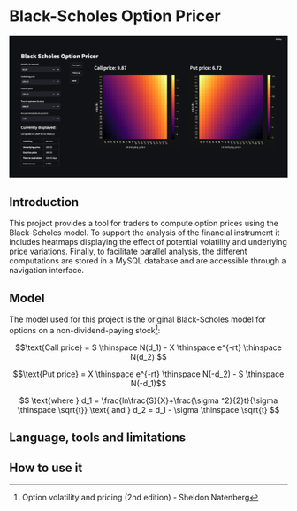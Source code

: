 # Black-Scholes Option Pricer

![Dashboard](images/main_screenshot.png)


## Introduction 
This project provides a tool for traders to compute option prices using the Black-Scholes model.
To support the analysis of the financial instrument it includes heatmaps displaying the effect of 
potential volatility and underlying price variations. Finally, to facilitate parallel analysis,
the different computations are stored in a MySQL database and are accessible through a navigation 
interface.

## Model
The model used for this project is the original Black-Scholes model for options on a non-dividend-paying 
stock[^1]:

[^1]: Option volatility and pricing (2nd edition) - Sheldon Natenberg

$$\text{Call price} = S \thinspace N(d_1) - X \thinspace e^{-rt} \thinspace N(d_2) $$

$$\text{Put price} = X \thinspace  e^{-rt} \thinspace N(-d_2) - S \thinspace N(-d_1)$$

$$ \text{where  } d_1 = \frac{ln\frac{S}{X}+\frac{\sigma ^2}{2}t}{\sigma \thinspace \sqrt{t}}   
\text{  and  }
d_2 = d_1 - \sigma \thinspace \sqrt{t} $$



## Language, tools and limitations

## How to use it




